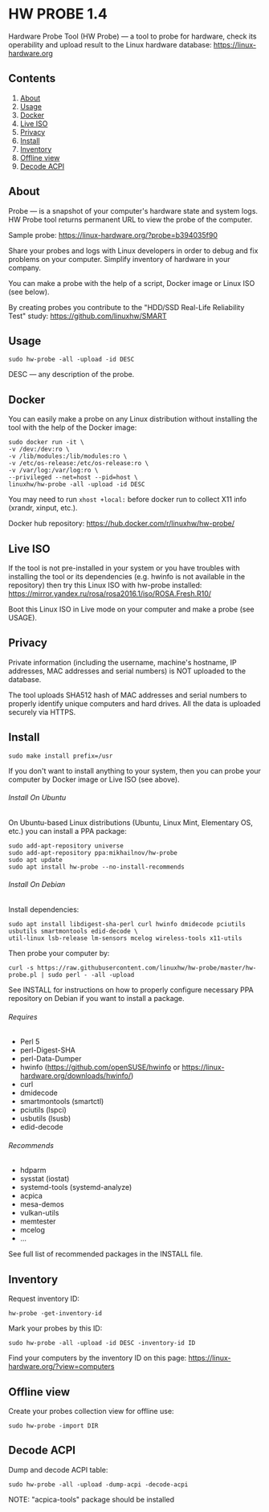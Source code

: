 HW PROBE 1.4
============

Hardware Probe Tool (HW Probe) — a tool to probe for hardware, check its operability and upload result to the Linux hardware database: https://linux-hardware.org

Contents
--------

1. [ About        ](#about)
2. [ Usage        ](#usage)
3. [ Docker       ](#docker)
4. [ Live ISO     ](#live-iso)
5. [ Privacy      ](#privacy)
6. [ Install      ](#install)
7. [ Inventory    ](#inventory)
8. [ Offline view ](#offline-view)
9. [ Decode ACPI  ](#decode-acpi)

About
-----

Probe — is a snapshot of your computer's hardware state and system logs. HW Probe tool returns permanent URL to view the probe of the computer.

Sample probe: https://linux-hardware.org/?probe=b394035f90

Share your probes and logs with Linux developers in order to debug and fix problems on your computer. Simplify inventory of hardware in your company.

You can make a probe with the help of a script, Docker image or Linux ISO (see below).

By creating probes you contribute to the "HDD/SSD Real-Life Reliability Test" study: https://github.com/linuxhw/SMART

Usage
-----

    sudo hw-probe -all -upload -id DESC

DESC — any description of the probe.

Docker
------

You can easily make a probe on any Linux distribution without installing the tool with the help of the Docker image:

    sudo docker run -it \
    -v /dev:/dev:ro \
    -v /lib/modules:/lib/modules:ro \
    -v /etc/os-release:/etc/os-release:ro \
    -v /var/log:/var/log:ro \
    --privileged --net=host --pid=host \
    linuxhw/hw-probe -all -upload -id DESC

You may need to run `xhost +local:` before docker run to collect X11 info (xrandr, xinput, etc.).

Docker hub repository: https://hub.docker.com/r/linuxhw/hw-probe/

Live ISO
--------

If the tool is not pre-installed in your system or you have troubles with installing the tool or its dependencies (e.g. hwinfo is not available in the repository) then try this Linux ISO with hw-probe installed: https://mirror.yandex.ru/rosa/rosa2016.1/iso/ROSA.Fresh.R10/

Boot this Linux ISO in Live mode on your computer and make a probe (see USAGE).

Privacy
-------

Private information (including the username, machine's hostname, IP addresses, MAC addresses and serial numbers) is NOT uploaded to the database.

The tool uploads SHA512 hash of MAC addresses and serial numbers to properly identify unique computers and hard drives. All the data is uploaded securely via HTTPS.

Install
-------

    sudo make install prefix=/usr

If you don't want to install anything to your system, then you can probe your computer by Docker image or Live ISO (see above).

###### Install On Ubuntu

On Ubuntu-based Linux distributions (Ubuntu, Linux Mint, Elementary OS, etc.) you can install a PPA package:

    sudo add-apt-repository universe
    sudo add-apt-repository ppa:mikhailnov/hw-probe
    sudo apt update
    sudo apt install hw-probe --no-install-recommends

###### Install On Debian

Install dependencies:

    sudo apt install libdigest-sha-perl curl hwinfo dmidecode pciutils usbutils smartmontools edid-decode \
    util-linux lsb-release lm-sensors mcelog wireless-tools x11-utils

Then probe your computer by:

    curl -s https://raw.githubusercontent.com/linuxhw/hw-probe/master/hw-probe.pl | sudo perl - -all -upload

See INSTALL for instructions on how to properly configure necessary PPA repository on Debian if you want to install a package.

###### Requires

* Perl 5
* perl-Digest-SHA
* perl-Data-Dumper
* hwinfo (https://github.com/openSUSE/hwinfo or https://linux-hardware.org/downloads/hwinfo/)
* curl
* dmidecode
* smartmontools (smartctl)
* pciutils (lspci)
* usbutils (lsusb)
* edid-decode

###### Recommends

* hdparm
* sysstat (iostat)
* systemd-tools (systemd-analyze)
* acpica
* mesa-demos
* vulkan-utils
* memtester
* mcelog
* ...

See full list of recommended packages in the INSTALL file.

Inventory
---------

Request inventory ID:

    hw-probe -get-inventory-id

Mark your probes by this ID:

    sudo hw-probe -all -upload -id DESC -inventory-id ID

Find your computers by the inventory ID on this page: https://linux-hardware.org/?view=computers

Offline view
------------

Create your probes collection view for offline use:

    sudo hw-probe -import DIR

Decode ACPI
-----------

Dump and decode ACPI table:

    sudo hw-probe -all -upload -dump-acpi -decode-acpi

NOTE: "acpica-tools" package should be installed
